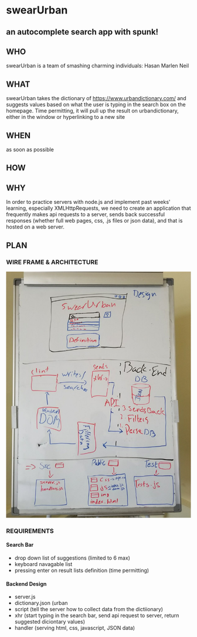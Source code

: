 # swearUrban
## an autocomplete search app with spunk!

## WHO
swearUrban is a team of smashing charming individuals:
Hasan
Marlen
Neil

## WHAT
swearUrban takes the dictionary of https://www.urbandictionary.com/ and suggests values based on what the user is typing in the search box on the homepage. Time permitting, it will pull up the result on urbandictionary, either in the window or hyperlinking to a new site
## WHEN
as soon as possible
## HOW

## WHY
In order to practice servers with node.js and implement past weeks' learning, especially XMLHttpRequests, we need to create an application that frequently makes api requests to a server, sends back successful responses (whether full web pages, css, .js files or json data), and that is hosted on a web server. 
## PLAN
### WIRE FRAME & ARCHITECTURE
![alt text](https://github.com/FACN3/swearUrban/blob/master/public/images/WhatsApp%20Image%202017-11-21%20at%2012.49.54.jpeg)
### REQUIREMENTS
#### Search Bar
* drop down list of suggestions (limited to 6 max)
* keyboard navagable list
* pressing enter on result lists definition (time permitting)
#### Backend Design
* server.js
* dictionary.json (urban 
* script (tell the server how to collect data from the dictiionary)
* xhr (start typing in the search bar, send api request to server, return suggested diciontary values)
* handler (serving html, css, javascript, JSON data)
